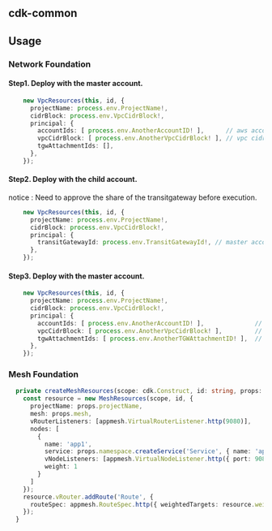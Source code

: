 ## cdk-common

## Usage

### Network Foundation

#### Step1. Deploy with the master account.

```typescript
    new VpcResources(this, id, {
      projectName: process.env.ProjectName!,
      cidrBlock: process.env.VpcCidrBlock!,
      principal: {
        accountIds: [ process.env.AnotherAccountID! ],      // aws account id
        vpcCidrBlock: [ process.env.AnotherVpcCidrBlock! ], // vpc cidrblock
        tgwAttachmentIds: [],
      },
    });
```

#### Step2. Deploy with the child account.

notice : Need to approve the share of the transitgateway before execution.

```typescript
    new VpcResources(this, id, {
      projectName: process.env.ProjectName!,
      cidrBlock: process.env.VpcCidrBlock!,
      principal: {
        transitGatewayId: process.env.TransitGatewayId!, // master account's transit gateway id
      },
    });
```

#### Step3. Deploy with the master account.

```typescript
    new VpcResources(this, id, {
      projectName: process.env.ProjectName!,
      cidrBlock: process.env.VpcCidrBlock!,
      principal: {
        accountIds: [ process.env.AnotherAccountID! ],              // aws account id
        vpcCidrBlock: [ process.env.AnotherVpcCidrBlock! ],         // vpc cidrblock
        tgwAttachmentIds: [ process.env.AnotherTGWAttachmentID! ],  // transit gateway attachement id
      },
    });
```

### Mesh Foundation

```typescript
  private createMeshResources(scope: cdk.Construct, id: string, props: { projectName: string, mesh: appmesh.IMesh, namespace: PrivateDnsNamespace }) {
    const resource = new MeshResources(scope, id, {
      projectName: props.projectName,
      mesh: props.mesh,
      vRouterListeners: [appmesh.VirtualRouterListener.http(9080)],             // VirtualRouteListener
      nodes: [
        {
          name: 'app1',                                                         // VirtualNodeName
          service: props.namespace.createService('Service', { name: 'app1' }),  // HostName
          vNodeListeners: [appmesh.VirtualNodeListener.http({ port: 9080 })],   // VirtualNodeListener
          weight: 1
        }
      ]
    });
    resource.vRouter.addRoute('Route', {
      routeSpec: appmesh.RouteSpec.http({ weightedTargets: resource.weightedTargets, match: { path: appmesh.HttpRoutePathMatch.startsWith('/') } }) // RouteSpec
    });
  }
```
